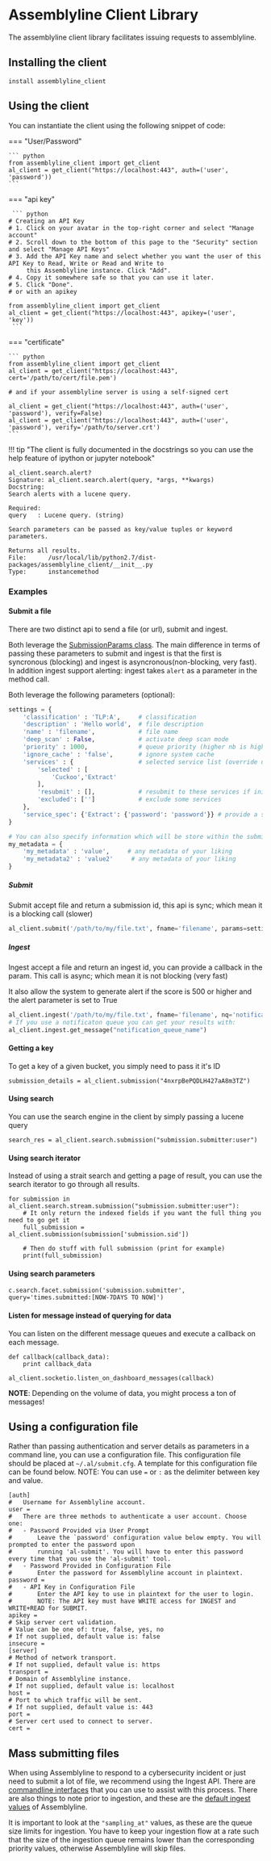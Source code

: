 # Assemblyline Client Library

The assemblyline client library facilitates issuing requests to assemblyline.

## Installing the client

```
install assemblyline_client
```
## Using the client



You can instantiate the client using the following snippet of code:

=== "User/Password"

    ``` python
    from assemblyline_client import get_client
    al_client = get_client("https://localhost:443", auth=('user', 'password'))
    ```
=== "api key"

     ``` python
    # Creating an API Key
    # 1. Click on your avatar in the top-right corner and select "Manage account"
    # 2. Scroll down to the bottom of this page to the "Security" section and select "Manage API Keys"
    # 3. Add the API Key name and select whether you want the user of this API Key to Read, Write or Read and Write to
         this Assemblyline instance. Click "Add".
    # 4. Copy it somewhere safe so that you can use it later.
    # 5. Click "Done".
    # or with an apikey

    from assemblyline_client import get_client
    al_client = get_client("https://localhost:443", apikey=('user', 'key'))
     ```
 === "certificate"
 
    ``` python
    from assemblyline_client import get_client
    al_client = get_client("https://localhost:443", cert='/path/to/cert/file.pem')

    # and if your assemblyline server is using a self-signed cert

    al_client = get_client("https://localhost:443", auth=('user', 'password'), verify=False)
    al_client = get_client("https://localhost:443", auth=('user', 'password'), verify='/path/to/server.crt')
    ```

!!! tip "The client is fully documented in the docstrings so you can use the help feature of ipython or jupyter notebook"

    al_client.search.alert?
    Signature: al_client.search.alert(query, *args, **kwargs)
    Docstring:
    Search alerts with a lucene query.

    Required:
    query   : Lucene query. (string)

    Search parameters can be passed as key/value tuples or keyword parameters.

    Returns all results.
    File:      /usr/local/lib/python2.7/dist-packages/assemblyline_client/__init__.py
    Type:      instancemethod

### Examples

#### Submit a file

There are two distinct api to send a file (or url), submit and ingest.

Both leverage the
[SubmissionParams class](https://github.com/CybercentreCanada/assemblyline-base/blob/fc5f8216e7fa59d9421ff626927d9602e5a3430c/assemblyline/odm/models/submission.py#L41). 
The main difference in terms of passing these parameters to submit and ingest is that the first is syncronous (blocking) and ingest is asyncronous(non-blocking, very fast). In addition ingest support alerting: ingest takes `alert` as a parameter in the method call.

Both leverage the following parameters (optional):

```python
settings = { 
    'classification' : 'TLP:A',     # classification
    'description' : 'Hello world',  # file description
    'name' : 'filename',            # file name
    'deep_scan' : False,            # activate deep scan mode
    'priority' : 1000,              # queue priority (higher nb is higher priority)
    'ignore_cache' : 'false',       # ignore system cache
    'services' : {                  # selected service list (override user profile)
        'selected' : [
            'Cuckoo','Extract'
        ],
        'resubmit' : [],            # resubmit to these services if initial submission scores > 500
        'excluded': ['']            # exclude some services
    },
    'service_spec': {'Extract': {'password': 'password'}} # provide a service parameter (e.g password for extract service)
}

# You can also specify information which will be store within the submission (e.g where the file was from etc)
my_metadata = {
    'my_metadata' : 'value',     # any metadata of your liking
    'my_metadata2' : 'value2'     # any metadata of your liking
}
```
##### Submit

Submit accept file and return a submission id, this api is sync; which mean it is a blocking call (slower)
```python
al_client.submit('/path/to/my/file.txt', fname='filename', params=settings, metadata=my_metadata)
```
##### Ingest

Ingest accept a file and return an ingest id, you can provide a callback in the param. This call is async; which mean it is not blocking (very fast)

It also allow the system to generate alert if the score is 500 or higher and the alert parameter is set to True
```python
al_client.ingest('/path/to/my/file.txt', fname='filename', nq='notification_queue_name', alert=False, params=settings, metadata=my_metadata)
# If you use a notificaton queue you can get your results with:
al_client.ingest.get_message("notification_queue_name")
```

#### Getting a key

To get a key of a given bucket, you simply need to pass it it's ID

    submission_details = al_client.submission("4nxrpBePQDLH427aA8m3TZ")

#### Using search

You can use the search engine in the client by simply passing a lucene query

    search_res = al_client.search.submission("submission.submitter:user")

#### Using search iterator

Instead of using a strait search and getting a page of result, you can use the search iterator to go through all results.

    for submission in al_client.search.stream.submission("submission.submitter:user"):
        # It only return the indexed fields if you want the full thing you need to go get it
        full_submission = al_client.submission(submission['submission.sid'])

        # Then do stuff with full submission (print for example)
        print(full_submission)

#### Using search parameters

    c.search.facet.submission('submission.submitter', query='times.submitted:[NOW-7DAYS TO NOW]')

#### Listen for message instead of querying for data

You can listen on the different message queues and execute a callback on each message.

    def callback(callback_data):
        print callback_data

    al_client.socketio.listen_on_dashboard_messages(callback)

**NOTE**: Depending on the volume of data, you might process a ton of messages!

## Using a configuration file
Rather than passing authentication and server details as parameters in a command line, you can use a configuration file.
This configuration file should be placed at `~/.al/submit.cfg`. A template for this configuration 
file can be found below.
NOTE: You can use `=` or `:` as the delimiter between key and value.
```
[auth]
#   Username for Assemblyline account.
user = 
#   There are three methods to authenticate a user account. Choose one:
#   - Password Provided via User Prompt
#       Leave the `password' configuration value below empty. You will prompted to enter the password upon 
#       running 'al-submit'. You will have to enter this password every time that you use the 'al-submit' tool. 
#   - Password Provided in Configuration File
#       Enter the password for Assemblyline account in plaintext.
password = 
#   - API Key in Configuration File
#       Enter the API key to use in plaintext for the user to login.
#       NOTE: The API key must have WRITE access for INGEST and WRITE+READ for SUBMIT.
apikey = 
# Skip server cert validation. 
# Value can be one of: true, false, yes, no
# If not supplied, default value is: false
insecure = 
[server]
# Method of network transport. 
# If not supplied, default value is: https
transport = 
# Domain of Assemblyline instance.
# If not supplied, default value is: localhost
host = 
# Port to which traffic will be sent.
# If not supplied, default value is: 443
port = 
# Server cert used to connect to server.
cert = 
```

## Mass submitting files
When using Assemblyline to respond to a cybersecurity incident or just need to submit a lot of file, we recommend using the Ingest API.
There are [commandline interfaces](https://github.com/CybercentreCanada/assemblyline-incident-manager) that you can use to assist with this process.
There are also things to note prior to ingestion, and these are the [default ingest values](https://github.com/CybercentreCanada/assemblyline-base/blob/9d4ab5586ff34ae20e3a08e9584776379fc981e9/assemblyline/odm/models/config.py#L377
) of Assemblyline. 

It is important to look at the `"sampling_at"` values, as these are the queue size limits for ingestion. 
You have to keep your ingestion flow at a rate such that the size of the ingestion queue remains lower than the corresponding priority values, otherwise Assemblyline will skip files.
